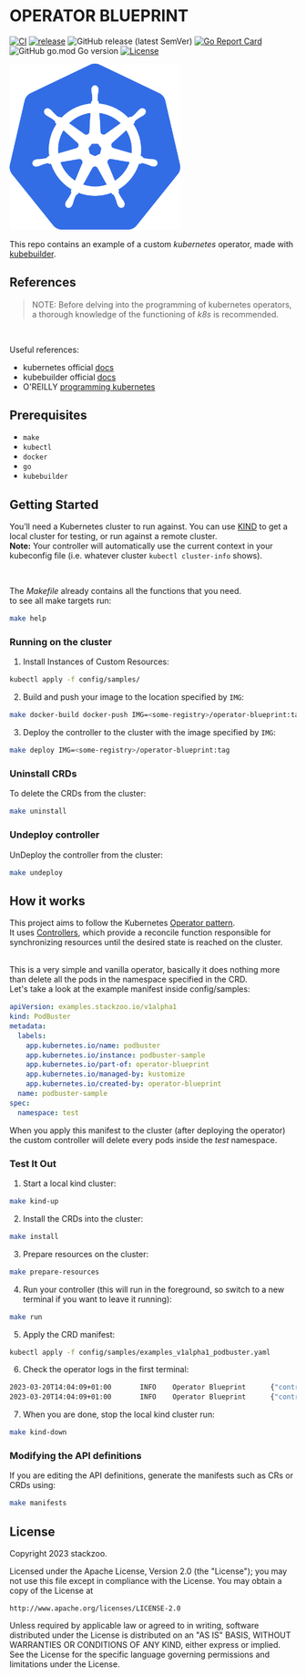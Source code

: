 #  OPERATOR BLUEPRINT
[![CI](https://github.com/stackzoo/operator-blueprint/actions/workflows/ci.yaml/badge.svg)](https://github.com/stackzoo/operator-blueprint/actions/workflows/ci.yaml)
[![release](https://github.com/stackzoo/operator-blueprint/actions/workflows/release.yaml/badge.svg)](https://github.com/stackzoo/operator-blueprint/actions/workflows/release.yaml)
![GitHub release (latest SemVer)](https://img.shields.io/github/v/release/stackzoo/operator-blueprint)
[![Go Report Card](https://goreportcard.com/badge/github.com/stackzoo/operator-blueprint)](https://goreportcard.com/report/github.com/stackzoo/operator-blueprint)
![GitHub go.mod Go version](https://img.shields.io/github/go-mod/go-version/stackzoo/operator-blueprint)
[![License](https://img.shields.io/badge/License-Apache_2.0-blue.svg)](https://opensource.org/licenses/Apache-2.0)

<p float="left">
  <img src="images/k8s.png" width="300" />
</p>

This repo contains an example of a custom *kubernetes* operator, made with <a href="https://github.com/kubernetes-sigs/kubebuilder">kubebuilder</a>.

## References
> NOTE: Before delving into the programming of kubernetes operators, a thorough knowledge of the functioning of *k8s* is recommended.
<br/>

Useful references:
- kubernetes official <a href="https://kubernetes.io/docs/concepts/extend-kubernetes/operator/">docs</a>
- kubebuilder official <a href="https://book.kubebuilder.io/">docs</a>
- O'REILLY <a href="https://www.oreilly.com/library/view/programming-kubernetes/9781492047094/">programming kubernetes</a>

## Prerequisites
- `make`
- `kubectl`
- `docker`
- `go`
- `kubebuilder`

## Getting Started
You’ll need a Kubernetes cluster to run against. You can use [KIND](https://sigs.k8s.io/kind) to get a local cluster for testing, or run against a remote cluster.
<br/>
**Note:** Your controller will automatically use the current context in your kubeconfig file (i.e. whatever cluster `kubectl cluster-info` shows).

<br/>

The *Makefile* already contains all the functions that you need.
<br/>
to see all make targets run:
```sh
make help
```

### Running on the cluster
1. Install Instances of Custom Resources:

```sh
kubectl apply -f config/samples/
```

2. Build and push your image to the location specified by `IMG`:

```sh
make docker-build docker-push IMG=<some-registry>/operator-blueprint:tag
```

3. Deploy the controller to the cluster with the image specified by `IMG`:

```sh
make deploy IMG=<some-registry>/operator-blueprint:tag
```

### Uninstall CRDs
To delete the CRDs from the cluster:

```sh
make uninstall
```

### Undeploy controller
UnDeploy the controller from the cluster:

```sh
make undeploy
```

## How it works
This project aims to follow the Kubernetes [Operator pattern](https://kubernetes.io/docs/concepts/extend-kubernetes/operator/).
<br/>
It uses [Controllers](https://kubernetes.io/docs/concepts/architecture/controller/),
which provide a reconcile function responsible for synchronizing resources until the desired state is reached on the cluster.

<br/>
This is a very simple and vanilla operator, basically it does nothing more than delete all the pods in the namespace specified in the CRD.
<br/>
Let's take a look at the example manifest inside config/samples:

```yaml
apiVersion: examples.stackzoo.io/v1alpha1
kind: PodBuster
metadata:
  labels:
    app.kubernetes.io/name: podbuster
    app.kubernetes.io/instance: podbuster-sample
    app.kubernetes.io/part-of: operator-blueprint
    app.kubernetes.io/managed-by: kustomize
    app.kubernetes.io/created-by: operator-blueprint
  name: podbuster-sample
spec:
  namespace: test
```

When you apply this manifest to the cluster (after deploying the operator) the custom controller will delete every pods inside the *test* namespace.

### Test It Out

1. Start a local kind cluster:
```sh
make kind-up
```



2. Install the CRDs into the cluster:
```sh
make install
```

3. Prepare resources on the cluster:
```sh
make prepare-resources
```

4. Run your controller (this will run in the foreground, so switch to a new terminal if you want to leave it running):
```sh
make run
```

5. Apply the CRD manifest:
```sh
kubectl apply -f config/samples/examples_v1alpha1_podbuster.yaml
```

6. Check the operator logs in the first terminal:
```sh
2023-03-20T14:04:09+01:00       INFO    Operator Blueprint      {"controller": "podbuster", "controllerGroup": "examples.stackzoo.io", "controllerKind": "PodBuster", "PodBuster": {"name":"podbuster-sample","namespace":"default"}, "namespace": "default", "name": "podbuster-sample", "reconcileID": "3e93bdbf-1eed-47e1-92db-5ad9786f90a2", "Deleting pod": "busybox"}
2023-03-20T14:04:09+01:00       INFO    Operator Blueprint      {"controller": "podbuster", "controllerGroup": "examples.stackzoo.io", "controllerKind": "PodBuster", "PodBuster": {"name":"podbuster-sample","namespace":"default"}, "namespace": "default", "name": "podbuster-sample", "reconcileID": "3e93bdbf-1eed-47e1-92db-5ad9786f90a2", "Deleting pod": "nginx"}
```

7. When you are done, stop the local kind cluster run:
```sh
make kind-down
```

### Modifying the API definitions
If you are editing the API definitions, generate the manifests such as CRs or CRDs using:

```sh
make manifests
```

## License

Copyright 2023 stackzoo.

Licensed under the Apache License, Version 2.0 (the "License");
you may not use this file except in compliance with the License.
You may obtain a copy of the License at

    http://www.apache.org/licenses/LICENSE-2.0

Unless required by applicable law or agreed to in writing, software
distributed under the License is distributed on an "AS IS" BASIS,
WITHOUT WARRANTIES OR CONDITIONS OF ANY KIND, either express or implied.
See the License for the specific language governing permissions and
limitations under the License.

